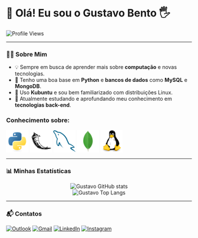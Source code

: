 # 👋 Olá! Eu sou o **Gustavo Bento** 🖐️  

![Profile Views](https://komarev.com/ghpvc/?username=gustavo-bento-teles&color=green&style=flat-square)

---

### 🧑‍💻 **Sobre Mim**  
- 💡 Sempre em busca de aprender mais sobre **computação** e novas tecnologias.  
- 🐍 Tenho uma boa base em **Python** e **bancos de dados** como **MySQL** e **MongoDB**.  
- 🐧 Uso **Kubuntu** e sou bem familiarizado com distribuições Linux.  
- 📘 Atualmente estudando e aprofundando meu conhecimento em **tecnologias back-end**.  

### Conhecimento sobre:
<div display: flex>
     <img src="https://raw.githubusercontent.com/devicons/devicon/master/icons/python/python-original.svg" alt="python" width="60" height="60"/>
     <img src="https://raw.githubusercontent.com/devicons/devicon/master/icons/flask/flask-original.svg" alt="flask" width="60" height="60"/>
     <img src="https://raw.githubusercontent.com/devicons/devicon/master/icons/mysql/mysql-original.svg" alt="mysql" width="60" height="60"/>
     <img src="https://raw.githubusercontent.com/devicons/devicon/master/icons/mongodb/mongodb-original.svg" alt="mongodb" width="60" height="60"/>
     <img src="https://raw.githubusercontent.com/devicons/devicon/master/icons/linux/linux-original.svg" alt="linux" width="60" height="60"/>
</div>

---

### 📊 **Minhas Estatísticas**  
<div align="center">
     <img src="https://github-readme-stats.vercel.app/api?username=gustavo-bento-teles&show_icons=true&theme=gruvbox" alt="Gustavo GitHub stats">
</div>
<div align="center">
     <img src="https://github-readme-stats.vercel.app/api/top-langs/?username=gustavo-bento-teles&layout=compact&theme=gruvbox" alt="Gustavo Top Langs" />
</div>

---

### 📬 **Contatos**  
[![Outlook](https://img.shields.io/badge/Microsoft_Outlook-0078D4?style=for-the-badge&logo=microsoft-outlook&logoColor=white)](mailto:gustavobento312@hotmail.com) [![Gmail](https://img.shields.io/badge/Gmail-D14836?style=for-the-badge&logo=gmail&logoColor=white)](mailto:gustavobentoteles379@gmail.com) [![LinkedIn](https://img.shields.io/badge/linkedin-%230077B5.svg?style=for-the-badge&logo=linkedin&logoColor=white)](https://www.linkedin.com/in/gustavo-bento-teles-9093a42bb?trk=contact-info) [![Instagram](https://img.shields.io/badge/Instagram-E4405F?style=for-the-badge&logo=instagram&logoColor=white)](https://www.instagram.com/gus.mtl_s/)
